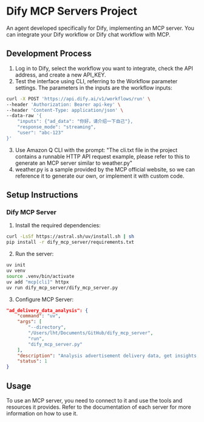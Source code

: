 # Dify MCP Servers Project

An agent developed specifically for Dify, implementing an MCP server. You can integrate your Dify workflow or Dify chat workflow with MCP.

## Development Process

1. Log in to Dify, select the workflow you want to integrate, check the API address, and create a new API_KEY.
2. Test the interface using CLI, referring to the Workflow parameter settings. The parameters in the inputs are the workflow inputs:
```bash
curl -X POST 'https://api.dify.ai/v1/workflows/run' \
--header 'Authorization: Bearer api-key' \
--header 'Content-Type: application/json' \
--data-raw '{
    "inputs": {"ad_data": "你好，请介绍一下自己"},
    "response_mode": "streaming",
    "user": "abc-123"
}'
```
3. Use Amazon Q CLI with the prompt: "The cli.txt file in the project contains a runnable HTTP API request example, please refer to this to generate an MCP server similar to weather.py"
4. weather.py is a sample provided by the MCP official website, so we can reference it to generate our own, or implement it with custom code.

## Setup Instructions

### Dify MCP Server

1. Install the required dependencies:
```bash
curl -LsSf https://astral.sh/uv/install.sh | sh
pip install -r dify_mcp_server/requirements.txt
```

2. Run the server:
```bash
uv init 
uv venv
source .venv/bin/activate
uv add "mcp[cli]" httpx
uv run dify_mcp_server/dify_mcp_server.py
```

3. Configure MCP Server:
```json
"ad_delivery_data_analysis": {
    "command": "uv",
    "args": [
        "--directory",
        "/Users/lht/Documents/GitHub/dify_mcp_server",
        "run",
        "dify_mcp_server.py"
    ],
    "description": "Analysis advertisement delivery data, get insights, and provide advice",
    "status": 1
} 
```

## Usage

To use an MCP server, you need to connect to it and use the tools and resources it provides. Refer to the documentation of each server for more information on how to use it.
